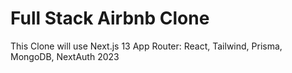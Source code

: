 # Full Stack Airbnb Clone
 This Clone will use Next.js 13 App Router: React, Tailwind, Prisma, MongoDB, NextAuth 2023
